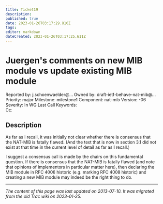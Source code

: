 ```yaml
---
title: Ticket19
description: 
published: true
date: 2023-01-26T03:17:29.810Z
tags: 
editor: markdown
dateCreated: 2023-01-26T03:17:25.611Z
---
```


# Juergen's comments on new MIB module vs update existing MIB module
Reported by:	j.schoenwaelder@…	Owned by:	draft-ietf-behave-nat-mib@…
Priority:	major	Milestone:	milestone1
Component:	nat-mib	Version:	-06
Severity:	In WG Last Call	Keywords:	
Cc:			
## Description 
As far as I recall, it was initially not clear whether there is consensus that the NAT-MIB is fatally flawed. (And the text that is now in section 3.1 did not exist at that time in the current level of detail as far as I recall.)

I suggest a consensus call is made by the chairs on this fundamental question. If there is consensus that the NAT-MIB is fatally flawed (and note that opinions of implementors in particular matter here), then declaring the MIB module in RFC 4008 historic (e.g. marking RFC 4008 historic) and creating a new MIB module may indeed be the right thing to do.
&nbsp;
&nbsp;
&nbsp;

---

*The content of this page was last updated on 2013-07-10. It was migrated from the old Trac wiki on 2023-01-25.*